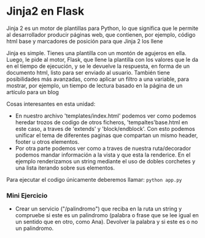 # Jinja2 en Flask

Jinja 2 es un motor de plantillas para Python, lo que significa que le permite al desarrollador producir páginas web, que contienen, por ejemplo, código html base y marcadores de posición para que Jinja 2 los llene

Jinja es simple. Tienes una plantilla con un montón de agujeros en ella. Luego, le pide al motor, Flask, que llene la plantilla con los valores que le da en el tiempo de ejecución, y se le devuelve la respuesta, en forma de un documento html, listo para ser enviado al usuario. También tiene posibilidades más avanzadas, como aplicar un filtro a una variable, para mostrar, por ejemplo, un tiempo de lectura basado en la página de un artículo para un blog

Cosas interesantes en esta unidad:
  - En nuestro archivo 'templates/index.html' podemos ver como podemos heredar trozos de codigo de otros ficheros, 'tempaltes'base.html en este caso, a traves de 'extends' y 'block/endblock'. Con esto podemos unificar el tema de diferentes paginas que compartan un mismo header, footer u otros elementos.
  - Por otra parte podemos ver como a traves de nuestra ruta/decorador podemos mandar información a la vista y que esta la renderice. En el ejemplo renderizamos un string mediante el uso de dobles corchetes y una lista iterando sobre sus elementos.


Para ejecutar el codigo únicamente deberemos llamar: `python app.py`


### Mini Ejercicio

  - Crear un servicio ("/palindromo") que reciba en la ruta un string y compruebe si este es un palindromo (palabra o frase que se lee igual en un sentido que en otro, como Ana). Devolver la palabra y si este es o no un palindromo.